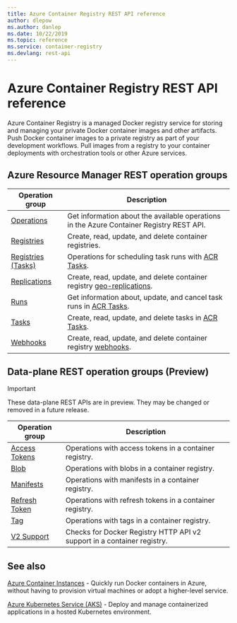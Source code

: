 ```yaml
---
title: Azure Container Registry REST API reference
author: dlepow
ms.author: danlep
ms.date: 10/22/2019
ms.topic: reference
ms.service: container-registry
ms.devlang: rest-api
---
```


# Azure Container Registry REST API reference

Azure Container Registry is a managed Docker registry service for storing and managing your private Docker container images and other artifacts. Push Docker container images to a private registry as part of your development workflows. Pull images from a registry to your container deployments with orchestration tools or other Azure services.

## Azure Resource Manager REST operation groups

| Operation group | Description |
|-----------------|-------------|
| [Operations](xref:management.azure.com.containerregistry.operations) | Get information about the available operations in the Azure Container Registry REST API. |
| [Registries](xref:management.azure.com.containerregistry.registries) | Create, read, update, and delete container registries. |
| [Registries (Tasks)][tasks-operations] | Operations for scheduling task runs with [ACR Tasks][acr-tasks]. |
| [Replications](xref:management.azure.com.containerregistry.replications) | Create, read, update, and delete container registry [geo-replications][geo-replication]. |
| [Runs](xref:management.azure.com.containerregistry.runs) | Get information about, update, and cancel task runs in [ACR Tasks][acr-tasks]. |
| [Tasks](xref:management.azure.com.containerregistry.tasks) | Create, read, update, and delete tasks in [ACR Tasks][acr-tasks]. |
| [Webhooks](xref:management.azure.com.containerregistry.webhooks) | Create, read, update, and delete container registry [webhooks][webhooks]. |

## Data-plane REST operation groups (Preview)

> [!IMPORTANT]
> These data-plane REST APIs are in preview. They may be changed or removed in a future release.

| Operation group | Description |
|-----------------|-------------|
| [Access Tokens](/rest/api/containerregistry/accesstokens) | Operations with access tokens in a container registry. |
| [Blob](/rest/api/containerregistry/blob) | Operations with blobs in a container registry. |
| [Manifests](/rest/api/containerregistry/manifests) | Operations with manifests in a container registry. |
| [Refresh Token](/rest/api/containerregistry/refreshtokens) | Operations with refresh tokens in a container registry. |
| [Tag](/rest/api/containerregistry/tag) | Operations with tags in a container registry. |
| [V2 Support](/rest/api/containerregistry/v2support) | Checks for Docker Registry HTTP API v2 support in a container registry. |

## See also

[Azure Container Instances](/azure/container-instances/) - Quickly run Docker containers in Azure, without having to provision virtual machines or adopt a higher-level service.

[Azure Kubernetes Service (AKS)](/azure/aks/) - Deploy and manage containerized applications in a hosted Kubernetes environment.

<!-- LINKS - Internal -->
[acr-tasks]: /azure/container-registry/container-registry-tasks-overview
[geo-replication]: /azure/container-registry/container-registry-geo-replication
[tasks-operations]: /rest/api/containerregistry/registries%20(tasks)
[webhooks]: /azure/container-registry/container-registry-webhook